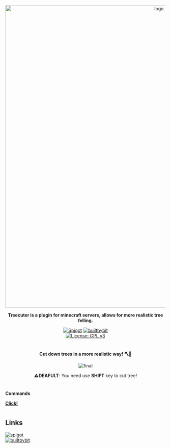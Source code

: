 <div align="center">
  
  <a href="https://github.com/Norbit4/TreeCuter/" target="_blank" rel="noreferrer"> 
  <img src="https://github.com/Norbit4/TreeCuter/assets/46154743/90006b9b-da83-4dd6-b4ef-56c0b336c97c" width=950" alt="logo"/></a>

**Treecuter is a plugin for minecraft servers, allows for more realistic tree felling.**

  [![Spigot](https://img.shields.io/badge/Download-Spigot-gold.svg)](https://www.spigotmc.org/resources/treecuter.110213/) 
  [![builtbybit](https://img.shields.io/badge/Download-BuiltByBit-blue.svg)](https://builtbybit.com/resources/treecuter-cut-down-trees.32962/)                                                                                                                
  [![License: GPL v3](https://img.shields.io/badge/license-GPLv3-orange.svg)](https://github.com/Norbit4/TreeCuter/blob/master/LICENSE)                                                                                                                          
                                                                         
</div> 

#
                                                                                                                                                                                                                                       

<div align="center">    
                   
  **Cut down trees in a more realistic way! 🪓🌳**    
                   
   
  ![final](https://github.com/Norbit4/TreeCuter/assets/46154743/8f97482e-d239-427c-8398-c61ba2c815ed)
                                                                                                                
  ⚠️**DEAFULT**: You need use **SHIFT** key to cut tree!
 
</div> 

#  
**Commands**

**[Click!](https://n0rbit.gitbook.io/english/free-resource/treecuter/commands)**
  
#                                                                                                                          
                                                                                                                                                                                                                                            
## Links
 [![spigot](https://img.shields.io/badge/Download-Spigot-gold.svg)](https://www.spigotmc.org/resources/treecuter.110213/)    
 [![builtbybit](https://img.shields.io/badge/Download-BuiltByBit-blue.svg)](https://builtbybit.com/resources/treecuter-cut-down-trees.32962/)    

